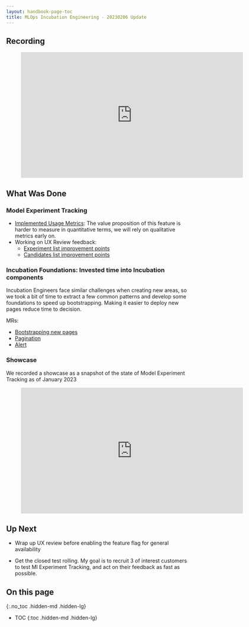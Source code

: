 ```yaml
---
layout: handbook-page-toc
title: MLOps Incubation Engineering - 20230206 Update
---
```


## Recording

<figure class="video_container">
    <iframe width="600" height="340" src="https://www.youtube.com/embed/dz7soyNKGPo" frameborder="0" allowfullscreen></iframe>
</figure>

## What Was Done

### Model Experiment Tracking

- [Implemented Usage Metrics](https://gitlab.com/gitlab-org/gitlab/-/merge_requests/110642): The value proposition of this feature is harder to measure in quantitative terms, we will rely on qualitative metrics early on. 
- Working on UX Review feedback: 
  - [Experiment list improvement points](https://gitlab.com/gitlab-org/gitlab/-/issues/387509)
  - [Candidates list improvement points](https://gitlab.com/gitlab-org/gitlab/-/issues/388207)

### Incubation Foundations: Invested time into Incubation components

Incubation Engineers face similar challenges when creating new areas, so we took a bit of time
to extract a few common patterns and develop some foundations to speed up bootstrapping. Making
it easier to deploy new pages reduce time to decision.

MRs:
- [Bootstrapping new pages](https://gitlab.com/gitlab-org/gitlab/-/merge_requests/110775)
- [Pagination](https://gitlab.com/gitlab-org/gitlab/-/merge_requests/110049)
- [Alert](https://gitlab.com/gitlab-org/gitlab/-/merge_requests/110544)

### Showcase

We recorded a showcase as a snapshot of the state of Model Experiment Tracking as of January 2023

<figure class="video_container">
    <iframe width="600" height="340" src="https://www.youtube.com/embed/qC8yssVEh8A" frameborder="0" allowfullscreen></iframe>
</figure>

## Up Next

- Wrap up UX review before enabling the feature flag for general availability

- Get the closed test rolling. My goal is to recruit 3 of interest customers to test Ml Experiment Tracking, and act on 
their feedback as fast as possible.

## On this page
{:.no_toc .hidden-md .hidden-lg}

- TOC
  {:toc .hidden-md .hidden-lg}

